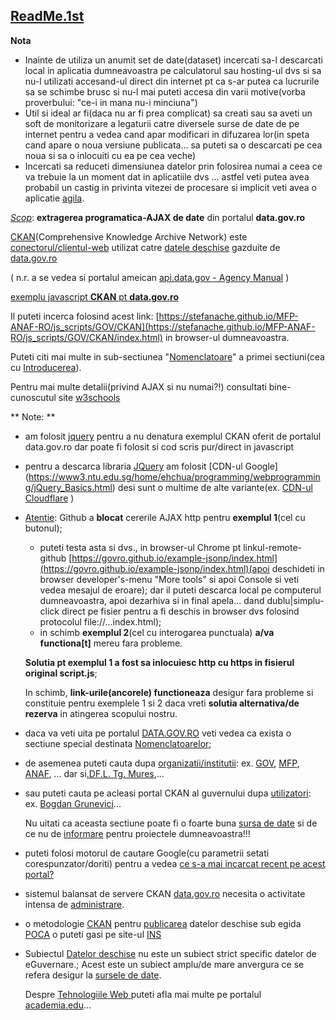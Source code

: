 ## [**ReadMe.1st**](https://github.com/stefanache/MFP-ANAF-RO/blob/main/js_scripts/GOV/CKAN/ReadMe.md)

**Nota**
- Inainte de utiliza un anumit set de date(dataset) incercati sa-l descarcati local in aplicatia dumneavoastra pe calculatorul sau hosting-ul dvs si sa nu-l utilizati accesand-ul direct din internet pt ca s-ar putea ca lucrurile sa se schimbe brusc si nu-l mai puteti accesa din varii motive(vorba proverbului: "ce-i in mana nu-i minciuna")
- Util si ideal ar fi(daca nu ar fi prea complicat) sa creati sau sa aveti un soft de monitorizare a legaturii catre diversele surse de date de pe internet pentru a vedea cand apar modificari in difuzarea lor(in speta cand apare o noua versiune publicata... sa puteti sa o descarcati pe cea noua si sa o inlocuiti cu ea pe cea veche)
- Incercati sa reduceti dimensiunea datelor prin folosirea numai a ceea ce va trebuie la un moment dat in aplicatiile dvs ... astfel veti putea avea probabil un castig in privinta vitezei de procesare si implicit veti avea o aplicatie [agila](https://www.dex.ro/agil).

[*Scop*](https://stefanache.github.io/MFP-ANAF-RO/js_scripts/GOV/CKAN): **extragerea programatica-AJAX de date** din portalul **data.gov.ro**

[CKAN](https://data.gov.ro/en/organization)(Comprehensive Knowledge Archive Network) este [conectorul/clientul-web](https://data.gov.ro/pages/developers) utilizat catre [datele deschise](https://data.gov.ro/ro/api/1/util/snippet/api_info.html?resource_id=57abf39a-82e7-422b-b2ec-a7bfb39d67f5) gazduite de [data.gov.ro](https://data.gov.ro/en/)


( n.r. a se vedea si portalul ameican [api.data.gov - Agency Manual](https://api.data.gov/docs/agency-manual/) )

[exemplu javascript **CKAN** pt **data.gov.ro**](https://data.gov.ro/ro/api/1/util/snippet/api_info.html?resource_id=57abf39a-82e7-422b-b2ec-a7bfb39d67f5)

Il puteti incerca folosind acest link: [https://stefanache.github.io/MFP-ANAF-RO/js_scripts/GOV/CKAN](https://stefanache.github.io/MFP-ANAF-RO/js_scripts/GOV/CKAN/index.html) in browser-ul 
dumneavoastra.

Puteti citi mai multe in sub-sectiunea "[Nomenclatoare](https://github.com/stefanache/MFP-ANAF-RO/tree/main?tab=readme-ov-file#nomenclatoare)" a primei sectiuni(cea cu [Introducerea](https://github.com/stefanache/MFP-ANAF-RO/tree/main#anaf-autoritate-fiscala-introducere-nomenclatoare)).

Pentru mai multe detalii(privind AJAX si nu numai?!) consultati bine-cunoscutul site [w3schools](https://www.w3schools.com/js/js_ajax_examples.asp)

** Note: **
- am folosit [jquery](https://www3.ntu.edu.sg/home/ehchua/programming/webprogramming/jQuery_Basics.html) pentru a nu denatura exemplul CKAN oferit de portalul data.gov.ro dar
  poate fi folosit si cod scris pur/direct in javascript
- pentru a descarca libraria [JQuery](https://www.w3schools.com/jquery/tryit.asp?filename=tryjquery_ajax_ajax) am folosit [CDN-ul Google] (https://www3.ntu.edu.sg/home/ehchua/programming/webprogramming/jQuery_Basics.html) desi sunt o multime de alte variante(ex. [CDN-ul Cloudflare](https://cdnjs.cloudflare.com/ajax/libs/jquery/2.1.4/jquery.min.js) )
- [Atentie](https://stefanache.github.io/MFP-ANAF-RO/js_scripts/GOV/CKAN): Github a **blocat** cererile AJAX http pentru **exemplul 1**(cel cu butonul);

  - puteti testa asta si dvs., in browser-ul Chrome pt linkul-remote-github [https://govro.github.io/example-jsonp/index.html](https://govro.github.io/example-jsonp/index.html)(apoi deschideti in browser developer's-menu "More tools"  si apoi Console si veti vedea mesajul de eroare); dar il puteti descarca  local pe computerul dumneavoastra, apoi dezarhiva si in final apela... dand dublu|simplu-click direct pe fisier pentru a fi deschis in browser dvs folosind protocolul file://...index.html);
  - in schimb **exemplul 2**(cel cu interogarea punctuala) **a/va functiona[t]** mereu fara probleme.

  **Solutia pt exemplul 1 a fost sa inlocuiesc http cu https in fisierul original script.js**;

  In schimb, **link-urile(ancorele) functioneaza** desigur fara probleme si constituie pentru exemplele 1 si 2 daca vreti **solutia alternativa/de rezerva** in atingerea scopului nostru.
- daca va veti uita pe portalul [DATA.GOV.RO](https://data.gov.ro/en/) veti vedea ca exista o sectiune special destinata [Nomenclatoarelor](https://data.gov.ro/group/nomenclatoare);
- de asemenea puteti cauta dupa [organizatii/institutii](https://data.gov.ro/en/organization): ex. [GOV](https://data.gov.ro/en/organization/guvernul-romaniei), [MFP](https://data.gov.ro/en/organization/mfp), [ANAF](https://data.gov.ro/en/organization/agentia-nationala-de-administrare-fiscala), ... dar si[.DF.L. Tg. Mures](https://data.gov.ro/organization/directia-fiscala-locala-targu-mures),...
- sau puteti cauta pe acleasi portal CKAN al guvernului dupa [utilizatori](https://data.gov.ro/user/): ex. [Bogdan Grunevici](https://data.gov.ro/en/user/?q=bogdan)...
  
  Nu uitati ca aceasta sectiune poate fi o foarte buna [sursa de date](https://github.com/govro/) si de ce nu de [informare](https://github.com/govro/example-jsonp/tree/gh-pages) pentru proiectele dumneavoastra!!!
- puteti folosi motorul de cautare Google(cu parametrii setati corespunzator/doriti) pentru a vedea [ce s-a mai incarcat recent pe acest portal?](https://www.google.com/search?q=data.gov.ro+ckan&lr=lang_ro&sca_esv=599800748&rlz=1C1JJTC_enRO1087RO1087&tbs=lr:lang_1ro,qdr:d&sxsrf=ACQVn0_dUxkY5iAFLJVL6P_oU77sa6RPNw:1705675047182&source=lnt&sa=X&ved=2ahUKEwiJlqja1umDAxXxJhAIHQ_OBO4QpwV6BAgCEA0&biw=1850&bih=875&dpr=1)
  
- sistemul balansat de servere CKAN [data.gov.ro](https://gov.palcu.ro/2016/07/14/ultima-zi.html) necesita o activitate intensa de [administrare](https://gov.palcu.ro/2016/07/14/ultima-zi.html).
  
- o metodologie [CKAN](https://profs.info.uaic.ro/~busaco/teach/courses/wade/presentations/web07ArhitecturaAplicatiilorRDF-LinkedData.pdf) pentru [publicarea](https://data.gov.ro/pages/publish)  datelor deschise sub egida [POCA](https://www.poca.ro/) o puteti gasi pe site-ul [INS](https://insse.ro/cms/files/opendata/2020-09-14-105456.958150Metodologie-date-deschisefeb2019.pdf)
- 
  Subiectul [Datelor deschise](https://sites.google.com/upg-ploiesti.ro/resurse-se/alte-resurse/surse-de-date) nu este un subiect strict specific datelor de eGuvernare.; Acest este un subiect amplu/de mare anvergura ce se refera desigur la [sursele de date](https://fme.globema.ro/2021/03/25/fme-2021-0-o-noua-versiune-disponibila/).

  Despre [Tehnologiile Web ](https://www.academia.edu/17274310/Tema_1_Tehnologii_WEB) puteti afla mai multe pe portalul [academia.edu](https://www.academia.edu/)...
